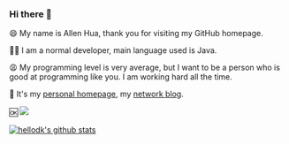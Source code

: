 ### Hi there 👋

😄️ My name is Allen Hua, thank you for visiting my GitHub homepage.

🙏🏻 I am a normal developer, main language used is Java.

😩️ My programming level is very average, but I want to be a person who is good at programming like you. I am working hard all the time.

👀️ It's my [personal homepage](https://hellodk.com), my [network blog](https://hellodk.cn).

🆗️️ ![](https://komarev.com/ghpvc/?username=hellodk34&color=brightgreen)

[![hellodk's github stats](https://github-readme-stats.vercel.app/api?username=hellodk34)](https://github.com/anuraghazra/github-readme-stats)

<!--
**hellodk34/hellodk34** is a ✨ _special_ ✨ repository because its `README.md` (this file) appears on your GitHub profile.

Here are some ideas to get you started:

- 🔭 I’m currently working on ...
- 🌱 I’m currently learning ...
- 👯 I’m looking to collaborate on ...
- 🤔 I’m looking for help with ...
- 💬 Ask me about ...
- 📫 How to reach me: ...
- 😄 Pronouns: ...
- ⚡ Fun fact: ...
-->
